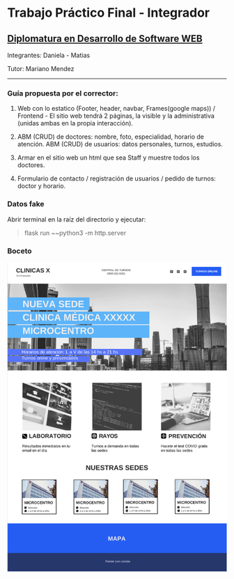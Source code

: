 # Trabajo Práctico Final - Integrador

## [Diplomatura en Desarrollo de Software WEB](https://www.cudi.ar/oferta-academica/area-diplomaturas/desarrollo-de-software/)

<!-- Front Matter -->
Integrantes: Daniela - Matias

Tutor: Mariano Mendez

---

<!-- Body -->
### Guía propuesta por el corrector:

1. Web con lo estatico (Footer, header, navbar, Frames(google maps)) / Frontend - El sitio web tendrá 2 páginas, la visible y la administrativa (unidas ambas en la propia interacción).

2. ABM (CRUD) de doctores: nombre, foto, especialidad, horario de atención. ABM (CRUD) de usuarios: datos personales, turnos, estudios.

3. Armar en el sitio web un html que sea Staff y muestre todos los doctores.

4. Formulario de contacto / registración de usuarios / pedido de turnos: doctor y horario.

### Datos fake

Abrir terminal en la raíz del directorio y ejecutar:

> flask run
~~python3 -m http.server

### Boceto

![Home](./static/assets/sketch.png)
